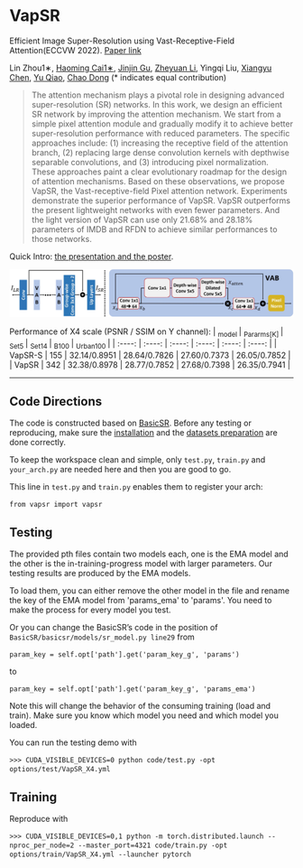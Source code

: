 #  VapSR
Efficient Image Super-Resolution using Vast-Receptive-Field Attention(ECCVW 2022). [Paper link](https://arxiv.org/abs/2210.05960)

Lin Zhou1∗, [Haoming Cai1∗](www.haomingcai.com), [Jinjin Gu](https://www.jasongt.com/), [Zheyuan Li](https://xiaom233.github.io/), Yingqi Liu, [Xiangyu Chen](https://chxy95.github.io/), [Yu Qiao](http://mmlab.siat.ac.cn/yuqiao/), [Chao Dong](https://scholar.google.com.hk/citations?user=OSDCB0UAAAAJ&hl=en) (* indicates equal contribution)

>The attention mechanism plays a pivotal role in designing advanced super-resolution (SR) networks. In this work, we design an efficient SR network by improving the attention mechanism. We start from a simple pixel attention module and gradually modify it to achieve better super-resolution performance with reduced parameters. The specific approaches include: (1) increasing the receptive field of the attention branch, (2) replacing large dense convolution kernels with depthwise separable convolutions, and (3) introducing pixel normalization. These approaches paint a clear evolutionary roadmap for the design of attention mechanisms. Based on these observations, we propose VapSR, the Vast-receptive-field Pixel attention network. Experiments demonstrate the superior performance of VapSR. VapSR outperforms the present lightweight networks with even fewer parameters. And the light version of VapSR can use only 21.68% and 28.18% parameters of IMDB and RFDN to achieve similar performances to those networks.

Quick Intro: [the presentation and the poster](https://drive.google.com/drive/folders/1nRvdlu6AmBwgVCOxw21s1m7nQm7l3ZqU?usp=sharing).

<!-- ![](https://raw.githubusercontent.com/zhoumumu/VapSR/main/network.jpg) -->
![network.jpg](./network.jpg)

Performance of X4 scale (PSNR / SSIM on Y channel):
| <sub> model </sub> | <sub> Pararms[K] </sub> | <sub> Set5 </sub> | <sub> Set14 </sub> |  <sub> B100 </sub> | <sub> Urban100 </sub> |
|  :----:  | :----:  |  :----:  | :----:  |  :----:  | :----:  |
|  VapSR-S  | 155 | 32.14/0.8951 | 28.64/0.7826 | 27.60/0.7373 | 26.05/0.7852 |
|  VapSR  | 342 | 32.38/0.8978 | 28.77/0.7852 | 27.68/0.7398 | 26.35/0.7941 |

---

## Code Directions
The code is constructed based on [BasicSR](https://github.com/XPixelGroup/BasicSR). Before any testing or reproducing, make sure the [installation](https://github.com/XPixelGroup/BasicSR/blob/master/docs/INSTALL.md) and the [datasets preparation](https://github.com/XPixelGroup/BasicSR/blob/master/docs/DatasetPreparation.md) are done correctly.

<!--The version of BasicSR we use is '1.3.4.9'.-->

To keep the workspace clean and simple, only `test.py`, `train.py` and `your_arch.py` are needed here and then you are good to go.

This line in `test.py` and `train.py` enables them to register your arch:
```
from vapsr import vapsr
```


## Testing
The provided pth files contain two models each, one is the EMA model and the other is the in-training-progress model with larger parameters. Our testing results are produced by the EMA models.

To load them, you can either remove the other model in the file and rename the key of the EMA model from 'params_ema' to 'params'. You need to make the process for every model you test.

Or you can change the BasicSR’s code in the position of `BasicSR/basicsr/models/sr_model.py line29` from
```
param_key = self.opt['path'].get('param_key_g', 'params')
```
to
```
param_key = self.opt['path'].get('param_key_g', 'params_ema')
```
Note this will change the behavior of the consuming training (load and train). Make sure you know which model you need and which model you loaded.

You can run the testing demo with
```
>>> CUDA_VISIBLE_DEVICES=0 python code/test.py -opt options/test/VapSR_X4.yml
```
<!--VapSR_X4.pth, VapSR-S and VapSR_X3.pth tested, almost the same.-->

## Training
Reproduce with
```
>>> CUDA_VISIBLE_DEVICES=0,1 python -m torch.distributed.launch --nproc_per_node=2 --master_port=4321 code/train.py -opt options/train/VapSR_X4.yml --launcher pytorch
```
<!--VapSR_X4 and VapSR_X2 reproduced, even slightly better.-->
